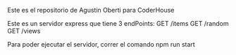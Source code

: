 
Este es el repositorio de Agustin Oberti para CoderHouse

Este es un servidor express que tiene 3 endPoints:
GET /items
GET /random
GET /views

Para poder ejecutar el servidor, correr el comando npm run start
